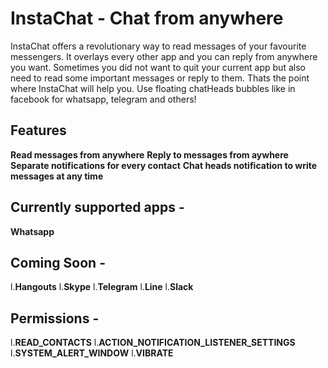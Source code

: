 # InstaChat - Chat from anywhere

InstaChat offers a revolutionary way to read messages of your favourite messengers. It overlays every other app and you can reply from anywhere you want.
Sometimes you did not want to quit your current app but also need to read some important messages or reply to them. Thats the point where InstaChat will help you.
Use floating chatHeads bubbles like in facebook for whatsapp, telegram and others!

## Features

**Read messages from anywhere**
**Reply to messages from aywhere**
**Separate notifications for every contact**
**Chat heads notification to write messages at any time**


## Currently supported apps - 

**Whatsapp**

## Coming Soon -

l.**Hangouts**
l.**Skype**
l.**Telegram**
l.**Line**
l.**Slack**

## Permissions - 

l.**READ_CONTACTS**
l.**ACTION_NOTIFICATION_LISTENER_SETTINGS**
l.**SYSTEM_ALERT_WINDOW**
l.**VIBRATE**
